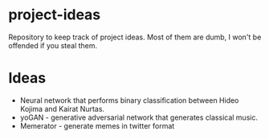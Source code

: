 # project-ideas
Repository to keep track of project ideas. Most of them are dumb, I won't be offended if you steal them.

# Ideas
* Neural network that performs binary classification between Hideo Kojima and Kairat Nurtas.
* yoGAN - generative adversarial network that generates classical music.
* Memerator - generate memes in twitter format
